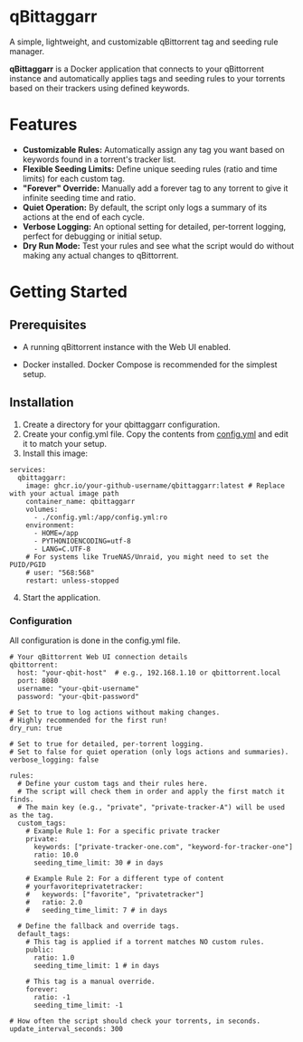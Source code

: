 # **qBittaggarr**

A simple, lightweight, and customizable qBittorrent tag and seeding rule manager.

**qBittaggarr** is a Docker application that connects to your qBittorrent instance and automatically applies tags and seeding rules to your torrents based on their trackers using defined keywords.

# **Features**


* **Customizable Rules:** Automatically assign any tag you want based on keywords found in a torrent's tracker list.
* **Flexible Seeding Limits:** Define unique seeding rules (ratio and time limits) for each custom tag.
* **"Forever" Override:** Manually add a forever tag to any torrent to give it infinite seeding time and ratio.
* **Quiet Operation:** By default, the script only logs a summary of its actions at the end of each cycle.
* **Verbose Logging:** An optional setting for detailed, per-torrent logging, perfect for debugging or initial setup.
* **Dry Run Mode:** Test your rules and see what the script would do without making any actual changes to qBittorrent.

# **Getting Started**

## Prerequisites

* A running qBittorrent instance with the Web UI enabled.

* Docker installed. Docker Compose is recommended for the simplest setup.

## Installation
1. Create a directory for your qbittaggarr configuration.
2. Create your config.yml file. Copy the contents from [config.yml](https://github.com/SevenTwelvia/qbittaggarr/blob/main/config.yml) and edit it to match your setup.
3. Install this image:
```
services:
  qbittaggarr:
    image: ghcr.io/your-github-username/qbittaggarr:latest # Replace with your actual image path
    container_name: qbittaggarr
    volumes:
      - ./config.yml:/app/config.yml:ro
    environment:
      - HOME=/app
      - PYTHONIOENCODING=utf-8
      - LANG=C.UTF-8
    # For systems like TrueNAS/Unraid, you might need to set the PUID/PGID
    # user: "568:568"
    restart: unless-stopped
```
4. Start the application.

### **Configuration**
All configuration is done in the config.yml file.


```
# Your qBittorrent Web UI connection details
qbittorrent:
  host: "your-qbit-host"  # e.g., 192.168.1.10 or qbittorrent.local
  port: 8080
  username: "your-qbit-username"
  password: "your-qbit-password"

# Set to true to log actions without making changes.
# Highly recommended for the first run!
dry_run: true

# Set to true for detailed, per-torrent logging.
# Set to false for quiet operation (only logs actions and summaries).
verbose_logging: false

rules:
  # Define your custom tags and their rules here.
  # The script will check them in order and apply the first match it finds.
  # The main key (e.g., "private", "private-tracker-A") will be used as the tag.
  custom_tags:
    # Example Rule 1: For a specific private tracker
    private:
      keywords: ["private-tracker-one.com", "keyword-for-tracker-one"]
      ratio: 10.0 
      seeding_time_limit: 30 # in days

    # Example Rule 2: For a different type of content
    # yourfavoriteprivatetracker:
    #   keywords: ["favorite", "privatetracker"]
    #   ratio: 2.0
    #   seeding_time_limit: 7 # in days

  # Define the fallback and override tags.
  default_tags:
    # This tag is applied if a torrent matches NO custom rules.
    public:
      ratio: 1.0
      seeding_time_limit: 1 # in days
      
    # This tag is a manual override.
    forever:
      ratio: -1
      seeding_time_limit: -1

# How often the script should check your torrents, in seconds.
update_interval_seconds: 300
```
